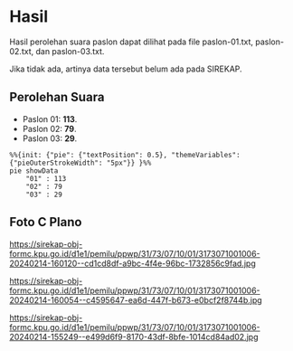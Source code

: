 # Hasil

Hasil perolehan suara paslon dapat dilihat pada file paslon-01.txt, paslon-02.txt, dan paslon-03.txt.

Jika tidak ada, artinya data tersebut belum ada pada SIREKAP.

## Perolehan Suara

 * Paslon 01: **113**.
 * Paslon 02: **79**.
 * Paslon 03: **29**.

```mermaid
%%{init: {"pie": {"textPosition": 0.5}, "themeVariables": {"pieOuterStrokeWidth": "5px"}} }%%
pie showData
    "01" : 113
    "02" : 79
    "03" : 29
```
## Foto C Plano

https://sirekap-obj-formc.kpu.go.id/d1e1/pemilu/ppwp/31/73/07/10/01/3173071001006-20240214-160120--cd1cd8df-a9bc-4f4e-96bc-1732856c9fad.jpg

https://sirekap-obj-formc.kpu.go.id/d1e1/pemilu/ppwp/31/73/07/10/01/3173071001006-20240214-160054--c4595647-ea6d-447f-b673-e0bcf2f8744b.jpg

https://sirekap-obj-formc.kpu.go.id/d1e1/pemilu/ppwp/31/73/07/10/01/3173071001006-20240214-155249--e499d6f9-8170-43df-8bfe-1014cd84ad02.jpg
